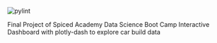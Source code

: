 ![pylint](https://github.com/github/docs/actions/workflows/pylint.yml/badge.svg)


Final Project of Spiced Academy Data Science Boot Camp
Interactive Dashboard with plotly-dash to explore car build data 
